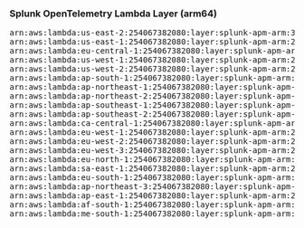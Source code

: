 <h3>Splunk OpenTelemetry Lambda Layer (arm64)</h3>

<pre>
arn:aws:lambda:us-east-2:254067382080:layer:splunk-apm-arm:39
arn:aws:lambda:us-east-1:254067382080:layer:splunk-apm-arm:21
arn:aws:lambda:eu-central-1:254067382080:layer:splunk-apm-arm:21
arn:aws:lambda:us-west-1:254067382080:layer:splunk-apm-arm:21
arn:aws:lambda:us-west-2:254067382080:layer:splunk-apm-arm:21
arn:aws:lambda:ap-south-1:254067382080:layer:splunk-apm-arm:21
arn:aws:lambda:ap-northeast-1:254067382080:layer:splunk-apm-arm:21
arn:aws:lambda:ap-northeast-2:254067382080:layer:splunk-apm-arm:21
arn:aws:lambda:ap-southeast-1:254067382080:layer:splunk-apm-arm:21
arn:aws:lambda:ap-southeast-2:254067382080:layer:splunk-apm-arm:21
arn:aws:lambda:ca-central-1:254067382080:layer:splunk-apm-arm:21
arn:aws:lambda:eu-west-1:254067382080:layer:splunk-apm-arm:21
arn:aws:lambda:eu-west-2:254067382080:layer:splunk-apm-arm:21
arn:aws:lambda:eu-west-3:254067382080:layer:splunk-apm-arm:21
arn:aws:lambda:eu-north-1:254067382080:layer:splunk-apm-arm:21
arn:aws:lambda:sa-east-1:254067382080:layer:splunk-apm-arm:21
arn:aws:lambda:eu-south-1:254067382080:layer:splunk-apm-arm:21
arn:aws:lambda:ap-northeast-3:254067382080:layer:splunk-apm-arm:21
arn:aws:lambda:ap-east-1:254067382080:layer:splunk-apm-arm:21
arn:aws:lambda:af-south-1:254067382080:layer:splunk-apm-arm:21
arn:aws:lambda:me-south-1:254067382080:layer:splunk-apm-arm:21
</pre>
